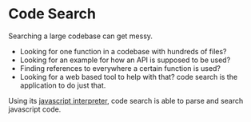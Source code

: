 # Code Search

Searching a large codebase can get messy.
- Looking for one function in a codebase with hundreds of files?
- Looking for an example for how an API is supposed to be used?
- Finding references to everywhere a certain function is used?
- Looking for a web based tool to help with that? code search is the application to do just that.

Using its [javascript interpreter](https://github.com/Obayanju/felastab), code search is able to parse and search javascript code.